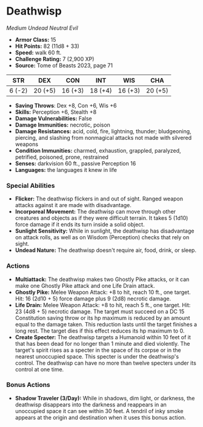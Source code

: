 # Deathwisp

*Medium* *Undead* *Neutral Evil*

- **Armor Class:** 15
- **Hit Points:** 82 (11d8 + 33)
- **Speed:** walk 60 ft.
- **Challenge Rating:** 7 (2,900 XP)
- **Source:** Tome of Beasts 2023, page 71

| STR | DEX | CON | INT | WIS | CHA |
| --- | --- | --- | --- | --- | --- |
| 6 (-2) | 20 (+5) | 16 (+3) | 18 (+4) | 16 (+3) | 20 (+5) |

- **Saving Throws**: Dex +8, Con +6, Wis +6
- **Skills:** Perception +6, Stealth +8
- **Damage Vulnerabilities:** False
- **Damage Immunities:** necrotic, poison
- **Damage Resistances:** acid, cold, fire, lightning, thunder; bludgeoning, piercing, and slashing from nonmagical attacks not made with silvered weapons
- **Condition Immunities:** charmed, exhaustion, grappled, paralyzed, petrified, poisoned, prone, restrained
- **Senses:** darkvision 60 ft., passive Perception 16
- **Languages:** the languages it knew in life

### Special Abilities

- **Flicker:** The deathwisp flickers in and out of sight. Ranged weapon attacks against it are made with disadvantage.
- **Incorporeal Movement:** The deathwisp can move through other creatures and objects as if they were difficult terrain. It takes 5 (1d10) force damage if it ends its turn inside a solid object.
- **Sunlight Sensitivity:** While in sunlight, the deathwisp has disadvantage on attack rolls, as well as on Wisdom (Perception) checks that rely on sight.
- **Undead Nature:** The deathwisp doesn't require air, food, drink, or sleep.

### Actions

- **Multiattack:** The deathwisp makes two Ghostly Pike attacks, or it can make one Ghostly Pike attack and one Life Drain attack.
- **Ghostly Pike:** Melee Weapon Attack: +8 to hit, reach 10 ft., one target. Hit: 16 (2d10 + 5) force damage plus 9 (2d8) necrotic damage.
- **Life Drain:** Melee Weapon Attack: +8 to hit, reach 5 ft., one target. Hit: 23 (4d8 + 5) necrotic damage. The target must succeed on a DC 15 Constitution saving throw or its hp maximum is reduced by an amount equal to the damage taken. This reduction lasts until the target finishes a long rest. The target dies if this effect reduces its hp maximum to 0.
- **Create Specter:** The deathwisp targets a Humanoid within 10 feet of it that has been dead for no longer than 1 minute and died violently. The target's spirit rises as a specter in the space of its corpse or in the nearest unoccupied space. This specter is under the deathwisp's control. The deathwisp can have no more than twelve specters under its control at one time.

### Bonus Actions

- **Shadow Traveler (3/Day):** While in shadows, dim light, or darkness, the deathwisp disappears into the darkness and reappears in an unoccupied space it can see within 30 feet. A tendril of inky smoke appears at the origin and destination when it uses this bonus action.

